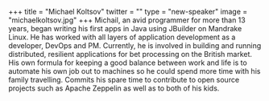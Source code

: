 +++
title = "Michael Koltsov"
twitter = ""
type = "new-speaker"
image = "michaelkoltsov.jpg"
+++
Michail, an avid programmer for more than 13 years, began writing his first apps in Java using JBuilder on Mandrake Linux. He has worked with all layers of application development as a developer, DevOps and PM. Currently, he is involved in building and running distributed, resilient applications for bet processing on the British market. His own formula for keeping a good balance between work and life is to automate his own job out to machines so he could spend more time with his family travelling.
Commits his spare time to contribute to open source projects such as Apache Zeppelin as well as to both of his kids.
